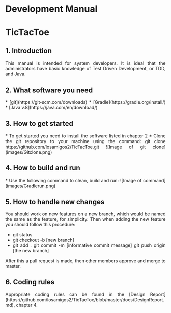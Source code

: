 # Development Manual

# TicTacToe

## 1. Introduction
<div style="text-align: justify">
This manual is intended for system developers. It is ideal that the administrators have basic knowledge of Test Driven Development, or TDD, and Java.
<div>

## 2. What software you need
<div style="text-align: justify">
* [git](https://git-scm.com/downloads)
* [Gradle](https://gradle.org/install/)
* [Java v.8](https://java.com/en/download/)
<div>

## 3. How to get started
<div style="text-align: justify">
* To get started you need to install the software listed in chapter 2
* Clone the git repository to your machine using the command: git clone https://github.com/losamigos2/TicTacToe.git
![Image of git clone](images/Gitclone.png)
<div>

## 4. How to build and run
<div style="text-align: justify">
* Use the following command to clean, build and run: ![Image of command](images/Gradlerun.png)
<div>

## 5. How to handle new changes
<div style="text-align: justify">
You should work on new features on a new branch, which would be named the same as the feature, for simplicity. Then when adding the new feature you should follow this procedure:

* git status
* git checkout -b [new branch]
* git add .
git commit -m [informative commit message]
git push origin [the new branch]

After this a pull request is made, then other members approve and merge to master.
<div>

## 6. Coding rules
<div style="text-align: justify">
Appropriate coding rules can be found in the [Design Report](https://github.com/losamigos2/TicTacToe/blob/master/docs/DesignReport.md), chapter 4.
<div>
